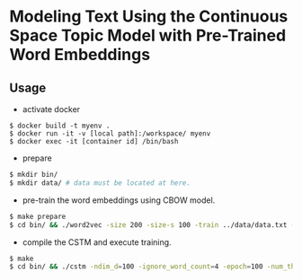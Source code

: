 # Modeling Text Using the Continuous Space Topic Model with Pre-Trained Word Embeddings

## Usage

- activate docker 

```
$ docker build -t myenv .
$ docker run -it -v [local path]:/workspace/ myenv
$ docker exec -it [container id] /bin/bash
```

- prepare

```bash
$ mkdir bin/
$ mkdir data/ # data must be located at here.
```

- pre-train the word embeddings using CBOW model.

```bash
$ make prepare
$ cd bin/ && ./word2vec -size 200 -size-s 100 -train ../data/data.txt -output ./vec.bin

```

- compile the CSTM and execute training.

```bash
$ make
$ cd bin/ && ./cstm -ndim_d=100 -ignore_word_count=4 -epoch=100 -num_threads=10 -data_path=../data/train/ -validation_data_path=../data/validation/ -vec_path=./vec.bin -model_path=./cstm.model > ../log/cstm.log
```


